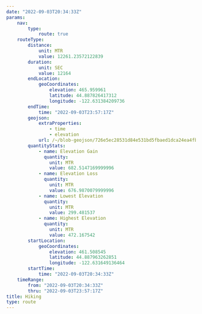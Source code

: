 ```yaml
---
date: "2022-09-03T20:34:33Z"
params:
    nav:
        type:
            route: true
    routeType:
        distance:
            unit: MTR
            value: 12261.23572122839
        duration:
            unit: SEC
            value: 12164
        endLocation:
            geoCoordinates:
                elevation: 465.959961
                latitude: 44.887826417312
                longitude: -122.631384209736
        endTime:
            time: "2022-09-03T23:57:17Z"
        geojson:
            extraProperties:
                - time
                - elevation
            url: /~/blob-geojson/726e5ec28531d84e531bd5fbaed1dca24ea4fbd42d1d52199d4ddad62445b5d7/geojson.json
        quantityStats:
            - name: Elevation Gain
              quantity:
                unit: MTR
                value: 682.5147169999996
            - name: Elevation Loss
              quantity:
                unit: MTR
                value: 676.9870079999996
            - name: Lowest Elevation
              quantity:
                unit: MTR
                value: 299.481537
            - name: Highest Elevation
              quantity:
                unit: MTR
                value: 472.167542
        startLocation:
            geoCoordinates:
                elevation: 461.508545
                latitude: 44.887963262851
                longitude: -122.631649136464
        startTime:
            time: "2022-09-03T20:34:33Z"
    timeRange:
        from: "2022-09-03T20:34:33Z"
        thru: "2022-09-03T23:57:17Z"
title: Hiking
type: route
---
```

